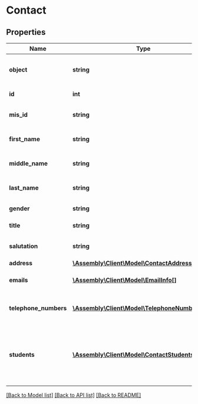 # Contact

## Properties
Name | Type | Description | Notes
------------ | ------------- | ------------- | -------------
**object** | **string** | Descriminator | [optional] [default to 'contact']
**id** | **int** | Internal stable ID | [optional] 
**mis_id** | **string** | The ID of the contact from the MIS | [optional] 
**first_name** | **string** | The first name of the contact | [optional] 
**middle_name** | **string** | The middle name of the contact | [optional] 
**last_name** | **string** | The last name of the contact | [optional] 
**gender** | **string** | The gender of the contact | [optional] 
**title** | **string** | The title of the contact | [optional] 
**salutation** | **string** | The salutation for the contact | [optional] 
**address** | [**\Assembly\Client\Model\ContactAddress**](ContactAddress.md) |  | [optional] 
**emails** | [**\Assembly\Client\Model\EmailInfo[]**](EmailInfo.md) | A list of emails for the contact | [optional] 
**telephone_numbers** | [**\Assembly\Client\Model\TelephoneNumberInfo[]**](TelephoneNumberInfo.md) | A list of telephone numbers for the contact | [optional] 
**students** | [**\Assembly\Client\Model\ContactStudents[]**](ContactStudents.md) | A list of student IDs which are associated with this contact, and their relationship | [optional] 

[[Back to Model list]](../README.md#documentation-for-models) [[Back to API list]](../README.md#documentation-for-api-endpoints) [[Back to README]](../README.md)


